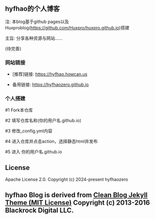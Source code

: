 ## hyfhao的个人博客

注: 本blog基于github pages以及Huxproblog(https://github.com/Huxpro/huxpro.github.io)搭建

主旨: 分享各种资源与网站......

(待完善)
### 网站链接
* [推荐]链接: https://hyfhao.howcan.us

* 备用链接: https://hyfhaozero.github.io

### 个人搭建

#1 Fork本仓库

#2 填写仓库名称(你的用户名.github.io)

#3 修改_config.yml内容

#4 进入仓库并点击action，选择静态html并发布

#5 进入 你的用户名.github.io

License
-------

Apache License 2.0.
Copyright (c) 2024-present hyfhaozero

hyfhao Blog is derived from [Clean Blog Jekyll Theme (MIT License)](https://github.com/BlackrockDigital/startbootstrap-clean-blog-jekyll/)
Copyright (c) 2013-2016 Blackrock Digital LLC.
---
